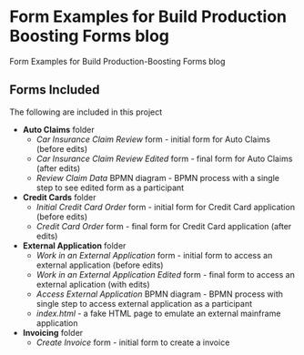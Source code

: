 # Form Examples for Build Production Boosting Forms blog
Form Examples for Build Production-Boosting Forms blog

## Forms Included
The following are included in this project
*  **Auto Claims** folder
   *   *Car Insurance Claim Review* form - initial form for Auto Claims (before edits)
   *   *Car Insurance Claim Review Edited* form - final form for Auto Claims (after edits)
   *   *Review Claim Data* BPMN diagram - BPMN process with a single step to see edited form as a participant
*  **Credit Cards** folder
   *   *Initial Credit Card Order* form - initial form for Credit Card application (before edits)
   *   *Credit Card Order* form - final form for Credit Card application (after edits)
*  **External Application** folder
   *   *Work in an External Application* form - initial form to access an external application (before edits)
   *   *Work in an External Application Edited* form - final form to access an external aplication (with edits)
   *   *Access External Application* BPMN diagram - BPMN process with single step to access external application as a participant
   *   *index.html* - a fake HTML page to emulate an external mainframe application
*  **Invoicing** folder
   *   *Create Invoice* form - initial form to create a invoice
